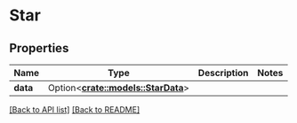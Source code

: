 # Star

## Properties

Name | Type | Description | Notes
------------ | ------------- | ------------- | -------------
**data** | Option<[**crate::models::StarData**](StarData.md)> |  | 

[[Back to API list]](../README.md#documentation-for-api-endpoints) [[Back to README]](../README.md)


